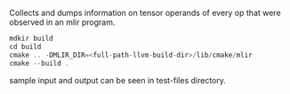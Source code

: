 Collects and dumps information on tensor operands of every op that were observed in an mlir program.

```asm
mdkir build
cd build
cmake .. -DMLIR_DIR=<full-path-llvm-build-dir>/lib/cmake/mlir
cmake --build .
```

sample input and output can be seen in test-files directory.